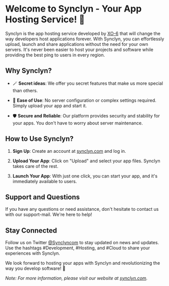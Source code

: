 # Welcome to Synclyn - Your App Hosting Service! 🚀

Synclyn is the app hosting service developed by [XO-6](https://xo-6.studio) that will change the way developers host applications forever. With Synclyn, you can effortlessly upload, launch and share applications without the need for your own servers. It's never been easier to host your projects and software while providing the best ping to users in every region.

## Why Synclyn?

- 🪄 **Secret ideas**: We offer you secret features that make us more special than others.
  
- 🚀 **Ease of Use**: No server configuration or complex settings required. Simply upload your app and start it.

- 🛡️ **Secure and Reliable**: Our platform provides security and stability for your apps. You don't have to worry about server maintenance.

## How to Use Synclyn?

1. **Sign Up**: Create an account at [synclyn.com](https://www.synclyn.com) and log in.

2. **Upload Your App**: Click on "Upload" and select your app files. Synclyn takes care of the rest.

3. **Launch Your App**: With just one click, you can start your app, and it's immediately available to users.

## Support and Questions

If you have any questions or need assistance, don't hesitate to contact us with our support-mail. We're here to help!

## Stay Connected

Follow us on Twitter [@Synclyncom](https://twitter.com/Synclyncom) to stay updated on news and updates. Use the hashtags #Development, #Hosting, and #Cloud to share your experiences with Synclyn.

We look forward to hosting your apps with Synclyn and revolutionizing the way you develop software! 🚀

*Note: For more information, please visit our website at [synclyn.com](https://www.synclyn.com).*
